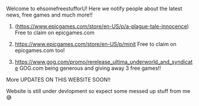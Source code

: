 Welcome to ehsomefreestufforU! Here we notify people about the latest news, free games and much more!!








1) (https://www.epicgames.com/store/en-US/p/a-plague-tale-innocence) 
Free to claim on epicgames.com

2) https://www.epicgames.com/store/en-US/p/minit
Free to claim on epicgames.com too!

3) https://www.gog.com/promo/rerelease_ultima_underworld_and_syndicate
GOG.com being generous and giving away 3 free games!!















More UPDATES ON THIS WEBSITE SOON!!

Website is still under devlopment so expect some messed up stuff from me 😅
